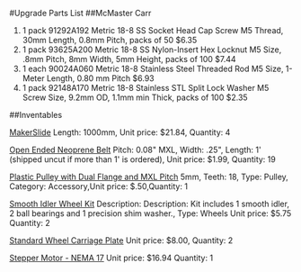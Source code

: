 
#Upgrade Parts List
##McMaster Carr
1. 1 pack 91292A192 Metric 18-8 SS Socket Head Cap Screw M5 Thread, 30mm Length, 0.8mm Pitch, packs of 50 $6.35 
2. 1 pack 93625A200 Metric 18-8 SS Nylon-Insert Hex Locknut M5 Size, .8mm Pitch, 8mm Width, 5mm Height, packs of 100 $7.44 
3. 1 each 90024A060 Metric 18-8 Stainless Steel Threaded Rod M5 Size, 1-Meter Length, 0.80 mm Pitch $6.93  
4. 1 pack 92148A170 Metric 18-8 Stainless STL Split Lock Washer M5 Screw Size, 9.2mm OD, 1.1mm min Thick, packs of 100 $2.35 
 
##Inventables


[MakerSlide](http://www.inventables.com/technologies/makerslide)
Length: 1000mm, 
Unit price: $21.84, Quantity: 4

[Open Ended Neoprene Belt](http://www.inventables.com/technologies/open-ended-neoprene-belt)
Pitch: 0.08" MXL, Width: .25", Length: 1' (shipped uncut if more than 1' is ordered), Unit price: $1.99, Quantity: 19

[Plastic Pulley with Dual Flange and MXL Pitch](http://www.inventables.com/technologies/plastic-pulley-with-dual-flange-and-mxl-pitch)
5mm, Teeth: 18, Type: Pulley, Category: Accessory,Unit price: $.50,Quantity: 1

[Smooth Idler Wheel Kit](http://www.inventables.com/technologies/smooth-idler-wheel-kit)
Description: Description: Kit includes 1 smooth idler, 2 ball bearings and 1 precision shim washer., Type: Wheels
Unit price: $5.75
Quantity: 2

[Standard Wheel Carriage Plate](http://www.inventables.com/technologies/standard-wheel-carriage-plate)
Unit price: $8.00, Quantity: 2

[Stepper Motor - NEMA 17](http://www.inventables.com/technologies/stepper-motor-nema-17)
Unit price: $16.94
Quantity: 1
